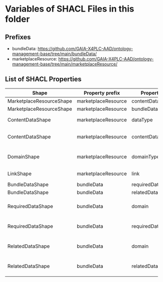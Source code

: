 # Variables of SHACL Files in this folder

## Prefixes

- bundleData: <https://github.com/GAIA-X4PLC-AAD/ontology-management-base/tree/main/bundleData/>
- marketplaceResource: <https://github.com/GAIA-X4PLC-AAD/ontology-management-base/tree/main/marketplaceResource/>

## List of SHACL Properties

| Shape | Property prefix | Property | MinCount | MaxCount | Description | Datatype/NodeKind | Filename |
| --- | --- | --- | --- | --- | --- | --- | --- |
| MarketplaceResourceShape | marketplaceResource | contentData | 1 |  |  |  | marketplaceResource_shacl.ttl |
| MarketplaceResourceShape | marketplaceResource | bundleData |  |  |  |  | marketplaceResource_shacl.ttl |
| ContentDataShape | marketplaceResource | dataType | 1 | 1 | Choose type of link. | <http://www.w3.org/2001/XMLSchema#string> | marketplaceResource_shacl.ttl |
| ContentDataShape | marketplaceResource | contentData | 1 | 1 | Reference to content data |  | marketplaceResource_shacl.ttl |
| DomainShape | marketplaceResource | domainType | 1 | 1 | Choose domain type. | <http://www.w3.org/2001/XMLSchema#string> | marketplaceResource_shacl.ttl |
| LinkShape | marketplaceResource | link | 1 | 1 | Enter a link or DID. | <http://www.w3.org/2001/XMLSchema#anyURI> | marketplaceResource_shacl.ttl |
| BundleDataShape | bundleData | requiredData | 1 |  |  |  | marketplaceResource_shacl.ttl |
| BundleDataShape | bundleData | relatedData |  |  |  |  | marketplaceResource_shacl.ttl |
| RequiredDataShape | bundleData | domain | 1 | 1 | Reference to required assets |  | marketplaceResource_shacl.ttl |
| RequiredDataShape | bundleData | requiredDataLink | 1 | 1 | Reference to required data |  | marketplaceResource_shacl.ttl |
| RelatedDataShape | bundleData | domain | 1 | 1 | Reference to related assets |  | marketplaceResource_shacl.ttl |
| RelatedDataShape | bundleData | relatedDataLink | 1 | 1 | Reference to related data |  | marketplaceResource_shacl.ttl |
